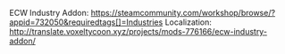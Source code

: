 ECW Industry Addon: https://steamcommunity.com/workshop/browse/?appid=732050&requiredtags[]=Industries
Localization: http://translate.voxeltycoon.xyz/projects/mods-776166/ecw-industry-addon/
